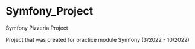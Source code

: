 # Symfony_Project
Symfony Pizzeria Project

Project that was created for practice module Symfony (3/2022 - 10/2022)
